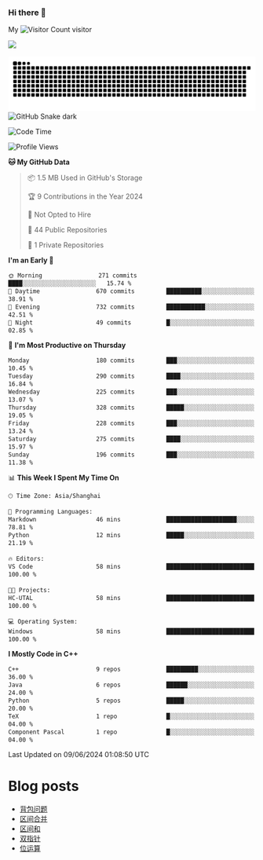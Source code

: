 ### Hi there 👋

My ![Visitor Count](https://profile-counter.glitch.me/bugcat9/count.svg) visitor
<!--
**bugcat9/bugcat9** is a ✨ _special_ ✨ repository because its `README.md` (this file) appears on your GitHub profile.

Here are some ideas to get you started:

- 🔭 I’m currently working on ...
- 🌱 I’m currently learning ...
- 👯 I’m looking to collaborate on ...
- 🤔 I’m looking for help with ...
- 💬 Ask me about ...
- 📫 How to reach me: ...
- 😄 Pronouns: ...
- ⚡ Fun fact: ...
-->
![](https://github-readme-stats.vercel.app/api?username=bugcat9)

![GitHub Snake Light](https://raw.githubusercontent.com/bugcat9/bugcat9/output/github-contribution-grid-snake.svg#gh-light-mode-only)
![GitHub Snake dark](github-snake-dark.svg#gh-dark-mode-only)


<!--START_SECTION:waka-->
![Code Time](http://img.shields.io/badge/Code%20Time-922%20hrs%205%20mins-blue)

![Profile Views](http://img.shields.io/badge/Profile%20Views-0-blue)

**🐱 My GitHub Data** 

> 📦 1.5 MB Used in GitHub's Storage 
 > 
> 🏆 9 Contributions in the Year 2024
 > 
> 🚫 Not Opted to Hire
 > 
> 📜 44 Public Repositories 
 > 
> 🔑 1 Private Repositories 
 > 
**I'm an Early 🐤** 

```text
🌞 Morning                271 commits         ████░░░░░░░░░░░░░░░░░░░░░   15.74 % 
🌆 Daytime                670 commits         ██████████░░░░░░░░░░░░░░░   38.91 % 
🌃 Evening                732 commits         ███████████░░░░░░░░░░░░░░   42.51 % 
🌙 Night                  49 commits          █░░░░░░░░░░░░░░░░░░░░░░░░   02.85 % 
```
📅 **I'm Most Productive on Thursday** 

```text
Monday                   180 commits         ███░░░░░░░░░░░░░░░░░░░░░░   10.45 % 
Tuesday                  290 commits         ████░░░░░░░░░░░░░░░░░░░░░   16.84 % 
Wednesday                225 commits         ███░░░░░░░░░░░░░░░░░░░░░░   13.07 % 
Thursday                 328 commits         █████░░░░░░░░░░░░░░░░░░░░   19.05 % 
Friday                   228 commits         ███░░░░░░░░░░░░░░░░░░░░░░   13.24 % 
Saturday                 275 commits         ████░░░░░░░░░░░░░░░░░░░░░   15.97 % 
Sunday                   196 commits         ███░░░░░░░░░░░░░░░░░░░░░░   11.38 % 
```


📊 **This Week I Spent My Time On** 

```text
🕑︎ Time Zone: Asia/Shanghai

💬 Programming Languages: 
Markdown                 46 mins             ████████████████████░░░░░   78.81 % 
Python                   12 mins             █████░░░░░░░░░░░░░░░░░░░░   21.19 % 

🔥 Editors: 
VS Code                  58 mins             █████████████████████████   100.00 % 

🐱‍💻 Projects: 
HC-UTAL                  58 mins             █████████████████████████   100.00 % 

💻 Operating System: 
Windows                  58 mins             █████████████████████████   100.00 % 
```

**I Mostly Code in C++** 

```text
C++                      9 repos             █████████░░░░░░░░░░░░░░░░   36.00 % 
Java                     6 repos             ██████░░░░░░░░░░░░░░░░░░░   24.00 % 
Python                   5 repos             █████░░░░░░░░░░░░░░░░░░░░   20.00 % 
TeX                      1 repo              █░░░░░░░░░░░░░░░░░░░░░░░░   04.00 % 
Component Pascal         1 repo              █░░░░░░░░░░░░░░░░░░░░░░░░   04.00 % 
```




 Last Updated on 09/06/2024 01:08:50 UTC
<!--END_SECTION:waka-->
# Blog posts
<!-- BLOG-POST-LIST:START -->
- [背包问题](https://bugcat.top/2023/09/03/%E7%AE%97%E6%B3%95%E5%AD%A6%E4%B9%A0/9.%E8%83%8C%E5%8C%85%E9%97%AE%E9%A2%98/)
- [区间合并](https://bugcat.top/2023/08/06/%E7%AE%97%E6%B3%95%E5%AD%A6%E4%B9%A0/8.%E5%8C%BA%E9%97%B4%E5%90%88%E5%B9%B6/)
- [区间和](https://bugcat.top/2023/08/06/%E7%AE%97%E6%B3%95%E5%AD%A6%E4%B9%A0/7.%E5%8C%BA%E9%97%B4%E5%92%8C/)
- [双指针](https://bugcat.top/2023/08/06/%E7%AE%97%E6%B3%95%E5%AD%A6%E4%B9%A0/6.%E5%8F%8C%E6%8C%87%E9%92%88/)
- [位运算](https://bugcat.top/2023/08/06/%E7%AE%97%E6%B3%95%E5%AD%A6%E4%B9%A0/5.%E4%BD%8D%E8%BF%90%E7%AE%97/)
<!-- BLOG-POST-LIST:END -->
